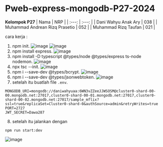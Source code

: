 # Pweb-express-mongodb-P27-2024
**Kelompok P27**
| Nama | NRP    |
| :---:   | :---: |
| Dani Wahyu Anak Ary | 038 |
| Muhammad Andrean Rizq Prasetio | 052 |
| Muhammad Rizq Taufan | 021 |

cara kerja :
1. npm init.
![image](https://github.com/user-attachments/assets/5317ec31-01c4-4472-a47d-ce411bc890d1)
![image](https://github.com/user-attachments/assets/1cf056f1-9fe8-4684-a40d-cabbb245db33)
2. npm install express.
![image](https://github.com/user-attachments/assets/ba50b842-6f97-44bc-b07c-f31d6c8e7a8c)
3. npm install -D typescript @types/node @types/express ts-node nodemon.
![image](https://github.com/user-attachments/assets/50cc3aea-c23b-4f61-923d-89c52facbe06)
4. npx tsc --init.
![image](https://github.com/user-attachments/assets/d0ace5f6-2aca-4075-b470-77fe20689160)
5. npm i --save-dev @types/bcrypt.
![image](https://github.com/user-attachments/assets/aa695f28-bdee-49a8-b997-8e716ce7d393)
6. npm i --save-dev @types/jsonwebtoken.
![image](https://github.com/user-attachments/assets/b1fbd0c5-a2f5-4c4f-b94b-f8c02ee3c76f)
7. setelah itu buatlah file `.env`.
```
MONGODB_URI=mongodb://daniwahyuaa:6WN3vZZeeJJWSOSM@cluster0-shard-00-00.mongodb.net:27017,cluster0-shard-00-01.mongodb.net:27017,cluster0-shard-00-02.mongodb.net:27017/sample_mflix?ssl=true&replicaSet=Cluster0-shard-0&authSource=admin&retryWrites=true
PORT=2727
JWT_SECRET=Dawa287
```
8. setelah itu jalankan dengan
```
npm run start:dev
```
![image](https://github.com/user-attachments/assets/7df9a934-8d18-499b-9ac7-4e3f01433ecd)
